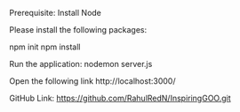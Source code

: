 Prerequisite: Install Node

Please install the following packages:

npm init
npm install

Run the application:
nodemon server.js

Open the following link
http://localhost:3000/

GitHub Link: https://github.com/RahulRedN/InspiringGOO.git